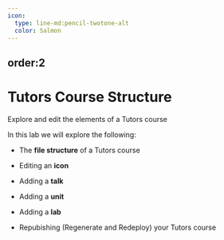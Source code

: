 ```yaml
---
icon:
  type: line-md:pencil-twotone-alt
  color: Salmon
---
```

order:2
---
# Tutors Course Structure

Explore and edit the elements of a Tutors course

In this lab we will explore the following:

- The **file structure** of a Tutors course

- Editing an **icon**

- Adding a **talk**

- Adding a **unit**

- Adding a **lab**

- Repubishing (Regenerate and Redeploy) your Tutors course